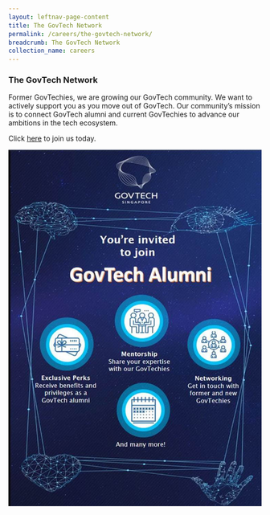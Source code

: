 ```yaml
---
layout: leftnav-page-content
title: The GovTech Network
permalink: /careers/the-govtech-network/
breadcrumb: The GovTech Network
collection_name: careers
---
```


### **The GovTech Network**

Former GovTechies, we are growing our GovTech community. We want to actively support you as you move out of GovTech.
Our community’s mission is to connect GovTech alumni and current GovTechies to advance our ambitions in the tech ecosystem.

Click [here](https://www.go.gov.sg/govtechalumni) to join us today.

![The GovTech Network for Alumnis](/images/careers/GovTech_Alumni_Network.jpg)
